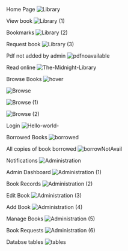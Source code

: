 Home Page
![Library](https://github.com/cyruu/php_libraryWebsite/assets/133951860/63d262ca-3a37-4bb0-81f0-67682344845d)

View book
![Library (1)](https://github.com/cyruu/php_libraryWebsite/assets/133951860/5a4997e0-0c79-4c01-9842-7a040087fc3f)


Bookmarks
![Library (2)](https://github.com/cyruu/php_libraryWebsite/assets/133951860/9ab47887-ecc3-41e5-914f-067039dadc9a)

Request book
![Library (3)](https://github.com/cyruu/php_libraryWebsite/assets/133951860/138835b4-2f03-4db0-9fab-cbc73385bd80)

Pdf not added by admin
![pdfnoavailable](https://github.com/cyruu/php_libraryWebsite/assets/133951860/e8d61d79-ed7b-485c-aca4-12baa6dabaf6)

Read online
![The-Midnight-Library](https://github.com/cyruu/php_libraryWebsite/assets/133951860/a5f4c460-e19c-4ffe-bf9d-66676dda7829)

Browse Books
![hover](https://github.com/cyruu/php_libraryWebsite/assets/133951860/26d87950-cb28-4b0c-a96f-a72e2a675210)

![Browse](https://github.com/cyruu/php_libraryWebsite/assets/133951860/ff1d990e-75cd-47b8-bb60-8a44cd9cc84f)

![Browse (1)](https://github.com/cyruu/php_libraryWebsite/assets/133951860/64fc88a4-490e-4ea7-8db9-cf3aebb8ae93)

![Browse (2)](https://github.com/cyruu/php_libraryWebsite/assets/133951860/a4e0d9a0-7e74-478a-a083-4b40294fbfe3)

Login
![Hello-world-](https://github.com/cyruu/php_libraryWebsite/assets/133951860/b14ea82c-c7d8-4b28-a38f-d858a8dab783)

Borrowed Books
![borrowed](https://github.com/cyruu/php_libraryWebsite/assets/133951860/582dc8d3-86f3-4d0f-a85c-0e7af7109fc7)

All copies of book borrowed
![borrowNotAvail](https://github.com/cyruu/php_libraryWebsite/assets/133951860/cfe6008d-ef49-4177-94f2-df61b08a3a77)

Notifications
![Administration](https://github.com/cyruu/php_libraryWebsite/assets/133951860/25790830-9a25-426f-b835-7f920bcc9fd9)

 Admin Dashboard
![Administration (1)](https://github.com/cyruu/php_libraryWebsite/assets/133951860/039aac89-d61f-4ecd-a6af-63bbc44ea7b2)

Book Records
![Administration (2)](https://github.com/cyruu/php_libraryWebsite/assets/133951860/cd9fce6a-7c4e-4c9d-8340-2af3c55f9dd5)

Edit Book
![Administration (3)](https://github.com/cyruu/php_libraryWebsite/assets/133951860/19108b5b-662a-4016-9c3e-b33d601d4dc1)

Add Book
![Administration (4)](https://github.com/cyruu/php_libraryWebsite/assets/133951860/6079ca9a-2d3c-4269-9384-a16fe95acd5e)

Manage Books
![Administration (5)](https://github.com/cyruu/php_libraryWebsite/assets/133951860/bf4c193c-7033-4a31-9217-ec24e2cdf040)

Book Requests
![Administration (6)](https://github.com/cyruu/php_libraryWebsite/assets/133951860/c4ef1bf5-13fd-4695-9a0e-b745428abe4d)

Databse tables
![tables](https://github.com/cyruu/php_libraryWebsite/assets/133951860/4ea1f5ba-6f3f-4c53-a6f3-973e16bf296f)




